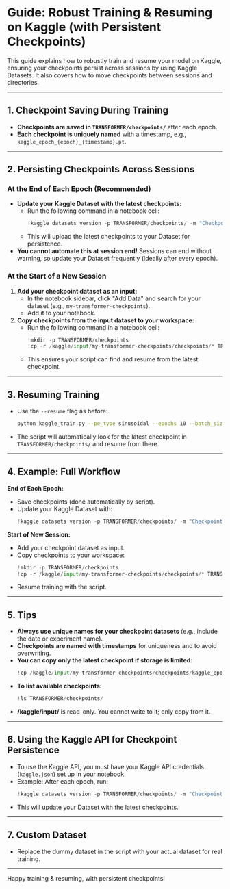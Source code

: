 # Guide: Robust Training & Resuming on Kaggle (with Persistent Checkpoints)

This guide explains how to robustly train and resume your model on Kaggle, ensuring your checkpoints persist across sessions by using Kaggle Datasets. It also covers how to move checkpoints between sessions and directories.

---

## 1. Checkpoint Saving During Training
- **Checkpoints are saved in `TRANSFORMER/checkpoints/`** after each epoch.
- **Each checkpoint is uniquely named** with a timestamp, e.g., `kaggle_epoch_{epoch}_{timestamp}.pt`.

---

## 2. Persisting Checkpoints Across Sessions

### At the End of Each Epoch (Recommended)
- **Update your Kaggle Dataset with the latest checkpoints:**
  - Run the following command in a notebook cell:
    ```python
    !kaggle datasets version -p TRANSFORMER/checkpoints/ -m "Checkpoint after epoch {epoch}"
    ```
  - This will upload the latest checkpoints to your Dataset for persistence.
- **You cannot automate this at session end!** Sessions can end without warning, so update your Dataset frequently (ideally after every epoch).

### At the Start of a New Session
1. **Add your checkpoint dataset as an input:**
   - In the notebook sidebar, click "Add Data" and search for your dataset (e.g., `my-transformer-checkpoints`).
   - Add it to your notebook.
2. **Copy checkpoints from the input dataset to your workspace:**
   - Run the following command in a notebook cell:
     ```python
     !mkdir -p TRANSFORMER/checkpoints
     !cp -r /kaggle/input/my-transformer-checkpoints/checkpoints/* TRANSFORMER/checkpoints/
     ```
   - This ensures your script can find and resume from the latest checkpoint.

---

## 3. Resuming Training
- Use the `--resume` flag as before:
  ```bash
  python kaggle_train.py --pe_type sinusoidal --epochs 10 --batch_size 32 --model_size small --resume
  ```
- The script will automatically look for the latest checkpoint in `TRANSFORMER/checkpoints/` and resume from there.

---

## 4. Example: Full Workflow

**End of Each Epoch:**
- Save checkpoints (done automatically by script).
- Update your Kaggle Dataset with:
  ```python
  !kaggle datasets version -p TRANSFORMER/checkpoints/ -m "Checkpoint after epoch {epoch}"
  ```

**Start of New Session:**
- Add your checkpoint dataset as input.
- Copy checkpoints to your workspace:
  ```python
  !mkdir -p TRANSFORMER/checkpoints
  !cp -r /kaggle/input/my-transformer-checkpoints/checkpoints/* TRANSFORMER/checkpoints/
  ```
- Resume training with the script.

---

## 5. Tips
- **Always use unique names for your checkpoint datasets** (e.g., include the date or experiment name).
- **Checkpoints are named with timestamps** for uniqueness and to avoid overwriting.
- **You can copy only the latest checkpoint if storage is limited:**
  ```python
  !cp /kaggle/input/my-transformer-checkpoints/checkpoints/kaggle_epoch_9_20240717-153000.pt TRANSFORMER/checkpoints/
  ```
- **To list available checkpoints:**
  ```python
  !ls TRANSFORMER/checkpoints/
  ```
- **/kaggle/input/** is read-only. You cannot write to it; only copy from it.

---

## 6. Using the Kaggle API for Checkpoint Persistence
- To use the Kaggle API, you must have your Kaggle API credentials (`kaggle.json`) set up in your notebook.
- Example: After each epoch, run:
  ```python
  !kaggle datasets version -p TRANSFORMER/checkpoints/ -m "Checkpoint after epoch {epoch}"
  ```
- This will update your Dataset with the latest checkpoints.

---

## 7. Custom Dataset
- Replace the dummy dataset in the script with your actual dataset for real training.

---

Happy training & resuming, with persistent checkpoints! 